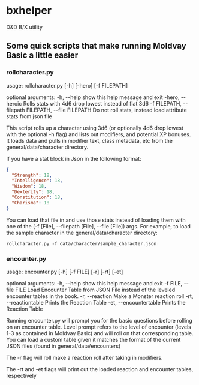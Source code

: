 # bxhelper
D&amp;D B/X utility

## Some quick scripts that make running Moldvay Basic a little easier

### rollcharacter.py
usage: rollcharacter.py [-h] [-hero] [-f FILEPATH]

optional arguments:
  -h, --help            show this help message and exit
  -hero, --heroic       Rolls stats with 4d6 drop lowest instead of flat 3d6
  -f FILEPATH, --filepath FILEPATH, --file FILEPATH
                        Do not roll stats, instead load attribute stats from
                        json file

This script rolls up a character using 3d6 (or optionally 4d6 drop lowest with the optional -h flag) and lists out modifiers, and potential XP bonuses.
It loads data and pulls in modifier text, class metadata, etc from the general/data/character directory.

If you have a stat block in Json in the following format:
```json
{
  "Strength": 18,
  "Intelligence": 18,
  "Wisdom": 18,
  "Dexterity": 18,
  "Constitution": 18,
  "Charisma": 18
}
```
You can load that file in and use those stats instead of loading them with one of the (-f [File], --filepath [File], --file [File]) args.
For example, to load the sample character in the general/data/character directory:

`rollcharacter.py -f data/character/sample_character.json`

### encounter.py
usage: encounter.py [-h] [-f FILE] [-r] [-rt] [-et]

optional arguments:
  -h, --help            show this help message and exit
  -f FILE, --file FILE  Load Encounter Table from JSON File instead of the
                        leveled encounter tables in the book.
  -r, --reaction        Make a Monster reaction roll
  -rt, --reactiontable  Prints the Reaction Table
  -et, --encountertable
                        Prints the Reaction Table


Running encounter.py will prompt you for the basic questions before rolling on an encounter table.
Level prompt refers to the level of encounter (levels 1-3 as contained in Moldvay Basic) and will roll on that corresponding table.
You can load a custom table given it matches the format of the current JSON files (found in general/data/encounters)

The -r flag will roll make a reaction roll after taking in modifiers.

The -rt and -et flags will print out the loaded reaction and encounter tables, respectively 
